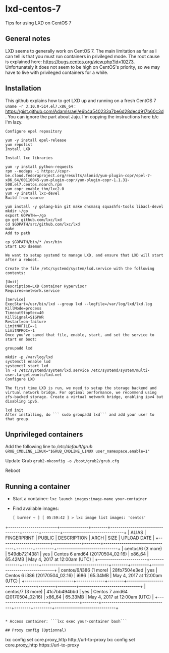 # lxd-centos-7
Tips for using LXD on CentOS 7

## General notes
LXD seems to generally work on CentOS 7. The main limitation as far as I can tell is that you must run containers in privileged mode. The root cause is explained here: https://bugs.centos.org/view.php?id=10273. Unfortunately it does not seem to be high on CentOS's priority, so we may have to live with privileged containers for a while.

## Installation
This github explains how to get LXD up and running on a fresh CentOS 7 ```uname -r 3.10.0-514.el7.x86_64``` : https://gist.github.com/AdamIsrael/e6b4a540233a7be6d28decd917b60c3d. You can ignore the part about Juju. I'm copying the instructions here b/c I'm lazy.
```
Configure epel repository

yum -y install epel-release
yum repolist
Install LXD

Install lxc libraries

yum -y install python-requests
rpm --nodeps -i https://copr-be.cloud.fedoraproject.org/results/alonid/yum-plugin-copr/epel-7-x86_64/00110045-yum-plugin-copr/yum-plugin-copr-1.1.31-508.el7.centos.noarch.rpm
yum copr enable thm/lxc2.0
yum -y install lxc-devel
Build from source

yum install -y golang-bin git make dnsmasq squashfs-tools libacl-devel
mkdir ~/go
export GOPATH=~/go
go get github.com/lxc/lxd
cd $GOPATH/src/github.com/lxc/lxd
make
Add to path

cp $GOPATH/bin/* /usr/bin
Start LXD daemon

We want to setup systemd to manage LXD, and ensure that LXD will start after a reboot.

Create the file /etc/systemd/system/lxd.service with the following contents:

[Unit]
Description=LXD Container Hypervisor
Requires=network.service

[Service]
ExecStart=/usr/bin/lxd --group lxd --logfile=/var/log/lxd/lxd.log
KillMode=process
TimeoutStopSec=40
KillSignal=SIGPWR
Restart=on-failure
LimitNOFILE=-1
LimitNPROC=-1
Once you've saved that file, enable, start, and set the service to start on boot:

groupadd lxd

mkdir -p /var/log/lxd
systemctl enable lxd
systemctl start lxd
ln -s /etc/systemd/system/lxd.service /etc/systemd/system/multi-user.target.wants/lxd.net
Configure LXD

The first time LXD is run, we need to setup the storage backend and virtual network bridge. For optimal performance, we recommend using zfs-backed storage. Create a virtual network bridge, enabling ipv4 but disabling ipv6.

lxd init
After installing, do ``` sudo groupadd lxd``` and add your user to that group.
```

## Unprivileged containers
Add the following line to */etc/default/grub*
```GRUB_CMDLINE_LINUX="$GRUB_CMDLINE_LINUX user_namespace.enable=1"```

Update Grub
```grub2-mkconfig -o /boot/grub2/grub.cfg```

Reboot

## Running a container

* Start a container: ```lxc launch images:image-name your-container```

* Find available images:
  ```
  [ burner ~ ] [ 05:59:42 ] > lxc image list images: 'centos'
+------------------------+--------------+--------+---------------------------------+--------+---------+------------------------------+
|         ALIAS          | FINGERPRINT  | PUBLIC |           DESCRIPTION           |  ARCH  |  SIZE   |         UPLOAD DATE          |
+------------------------+--------------+--------+---------------------------------+--------+---------+------------------------------+
| centos/6 (3 more)      | 549db7214381 | yes    | Centos 6 amd64 (20170504_02:16) | x86_64 | 65.42MB | May 4, 2017 at 12:00am (UTC) |
+------------------------+--------------+--------+---------------------------------+--------+---------+------------------------------+
| centos/6/i386 (1 more) | 28fb7504e3ed | yes    | Centos 6 i386 (20170504_02:16)  | i686   | 65.34MB | May 4, 2017 at 12:00am (UTC) |
+------------------------+--------------+--------+---------------------------------+--------+---------+------------------------------+
| centos/7 (3 more)      | 41c7bb494bbd | yes    | Centos 7 amd64 (20170504_02:16) | x86_64 | 65.33MB | May 4, 2017 at 12:00am (UTC) |
+------------------------+--------------+--------+---------------------------------+--------+---------+------------------------------+
```

* Access container: ```lxc exec your-container bash```
   
## Proxy config (Optionnal)
```
lxc config set core.proxy_http http://url-to-proxy
lxc config set core.proxy_http https://url-to-proxy
```
